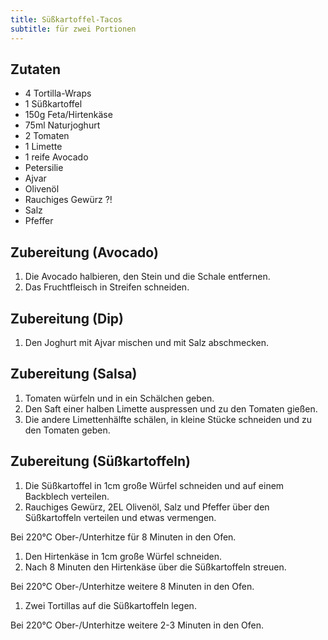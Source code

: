 ```yaml
---
title: Süßkartoffel-Tacos
subtitle: für zwei Portionen
---
```


## Zutaten
* 4 Tortilla-Wraps
* 1 Süßkartoffel
* 150g Feta/Hirtenkäse
* 75ml Naturjoghurt
* 2 Tomaten
* 1 Limette
* 1 reife Avocado
* Petersilie
* Ajvar
* Olivenöl
* Rauchiges Gewürz ?!
* Salz
* Pfeffer

## Zubereitung (Avocado)
1. Die Avocado halbieren, den Stein und die Schale entfernen.
1. Das Fruchtfleisch in Streifen schneiden.

## Zubereitung (Dip)
1. Den Joghurt mit Ajvar mischen und mit Salz abschmecken.

## Zubereitung (Salsa)
1. Tomaten würfeln und in ein Schälchen geben.
1. Den Saft einer halben Limette auspressen und zu den Tomaten gießen.
1. Die andere Limettenhälfte schälen, in kleine Stücke schneiden und zu den Tomaten geben.

## Zubereitung (Süßkartoffeln)
1. Die Süßkartoffel in 1cm große Würfel schneiden und auf einem Backblech verteilen.
1. Rauchiges Gewürz, 2EL Olivenöl, Salz und Pfeffer über den Süßkartoffeln verteilen und etwas vermengen.

Bei 220°C Ober-/Unterhitze für 8 Minuten in den Ofen.

1. Den Hirtenkäse in 1cm große Würfel schneiden.
1. Nach 8 Minuten den Hirtenkäse über die Süßkartoffeln streuen.

Bei 220°C Ober-/Unterhitze weitere 8 Minuten in den Ofen.

1. Zwei Tortillas auf die Süßkartoffeln legen.

Bei 220°C Ober-/Unterhitze weitere 2-3 Minuten in den Ofen.
